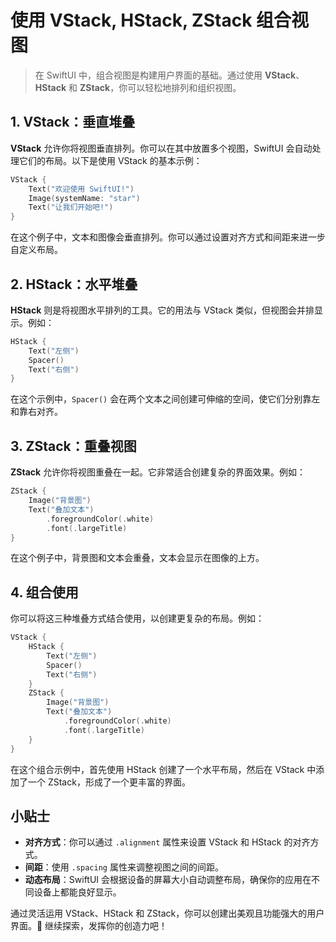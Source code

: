 ﻿# 使用 VStack, HStack, ZStack 组合视图

> 在 SwiftUI 中，组合视图是构建用户界面的基础。通过使用 **VStack**、**HStack** 和 **ZStack**，你可以轻松地排列和组织视图。

## 1. VStack：垂直堆叠

**VStack** 允许你将视图垂直排列。你可以在其中放置多个视图，SwiftUI 会自动处理它们的布局。以下是使用 VStack 的基本示例：

```swift
VStack {
    Text("欢迎使用 SwiftUI!")
    Image(systemName: "star")
    Text("让我们开始吧!")
}
```

在这个例子中，文本和图像会垂直排列。你可以通过设置对齐方式和间距来进一步自定义布局。

## 2. HStack：水平堆叠

**HStack** 则是将视图水平排列的工具。它的用法与 VStack 类似，但视图会并排显示。例如：

```swift
HStack {
    Text("左侧")
    Spacer()
    Text("右侧")
}
```

在这个示例中，`Spacer()` 会在两个文本之间创建可伸缩的空间，使它们分别靠左和靠右对齐。

## 3. ZStack：重叠视图

**ZStack** 允许你将视图重叠在一起。它非常适合创建复杂的界面效果。例如：

```swift
ZStack {
    Image("背景图")
    Text("叠加文本")
        .foregroundColor(.white)
        .font(.largeTitle)
}
```

在这个例子中，背景图和文本会重叠，文本会显示在图像的上方。

## 4. 组合使用

你可以将这三种堆叠方式结合使用，以创建更复杂的布局。例如：

```swift
VStack {
    HStack {
        Text("左侧")
        Spacer()
        Text("右侧")
    }
    ZStack {
        Image("背景图")
        Text("叠加文本")
            .foregroundColor(.white)
            .font(.largeTitle)
    }
}
```

在这个组合示例中，首先使用 HStack 创建了一个水平布局，然后在 VStack 中添加了一个 ZStack，形成了一个更丰富的界面。

## 小贴士

- **对齐方式**：你可以通过 `.alignment` 属性来设置 VStack 和 HStack 的对齐方式。
- **间距**：使用 `.spacing` 属性来调整视图之间的间距。
- **动态布局**：SwiftUI 会根据设备的屏幕大小自动调整布局，确保你的应用在不同设备上都能良好显示。

通过灵活运用 VStack、HStack 和 ZStack，你可以创建出美观且功能强大的用户界面。🎉 继续探索，发挥你的创造力吧！


